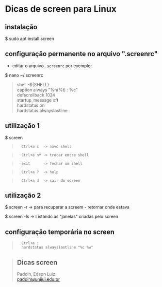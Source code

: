 # Dicas de screen para Linux





## instalação
$ sudo apt install screen



## configuração permanente no arquivo ".screenrc"  

* editar o arquivo `.screenrc` por exemplo:

$ nano ~/.screenrc  
> 	shell -${SHELL}  
> 	caption always "%n(%t) : %c"  
> 	defscrollback 1024  
> 	startup_message off  
> 	hardstatus on  
> 	hardstatus alwayslastline

## utilização 1

$ screen 

>		Ctrl+a c  -> novo shell

> 		Ctrl+a nº -> trocar entre shell	

> 		exit      -> fechar um shell 

> 		Ctrl+a ?  -> help

> 		Ctrl+a d  -> sair do screen




## utilização 2

$ screen -r   	   -> para recuperar a screem - retornar onde estava 

$ screen -ls       -> Listando as "janelas" criadas pelo screen




## configuração temporária no screen

> 		Ctrl+a :  
> 		hardstatus alwayslastline "%c %w" 



> ## Dicas screen  
> Padoin, Edson Luiz  
> padoin@unijui.edu.br
